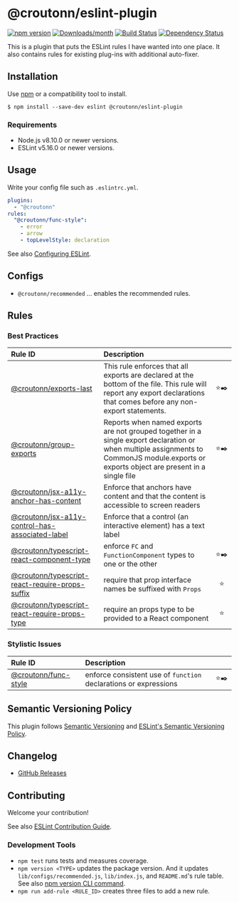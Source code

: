 # @croutonn/eslint-plugin

[![npm version](https://img.shields.io/npm/v/@croutonn/eslint-plugin.svg)](https://www.npmjs.com/package/@croutonn/eslint-plugin)
[![Downloads/month](https://img.shields.io/npm/dm/@croutonn/eslint-plugin.svg)](http://www.npmtrends.com/@croutonn/eslint-plugin)
[![Build Status](https://travis-ci.org/croutonn/eslint-plugin.svg?branch=main)](https://travis-ci.org/croutonn/eslint-plugin)
[![Dependency Status](https://david-dm.org/croutonn/eslint-plugin.svg)](https://david-dm.org/croutonn/eslint-plugin)

This is a plugin that puts the ESLint rules I have wanted into one place.
It also contains rules for existing plug-ins with additional auto-fixer.

## Installation

Use [npm](https://www.npmjs.com/) or a compatibility tool to install.

```
$ npm install --save-dev eslint @croutonn/eslint-plugin
```

### Requirements

- Node.js v8.10.0 or newer versions.
- ESLint v5.16.0 or newer versions.

## Usage

Write your config file such as `.eslintrc.yml`.

```yml
plugins:
  - "@croutonn"
rules:
  "@croutonn/func-style":
    - error
    - arrow
    - topLevelStyle: declaration
```

See also [Configuring ESLint](https://eslint.org/docs/user-guide/configuring).

## Configs

- `@croutonn/recommended` ... enables the recommended rules.

## Rules

<!--RULE_TABLE_BEGIN-->

### Best Practices

| Rule ID                                                                                                  | Description                                                                                                                                                                               |       |
| :------------------------------------------------------------------------------------------------------- | :---------------------------------------------------------------------------------------------------------------------------------------------------------------------------------------- | :---: |
| [@croutonn/exports-last](./docs/rules/exports-last.md)                                                   | This rule enforces that all exports are declared at the bottom of the file. This rule will report any export declarations that comes before any non-export statements.                    | ⭐️✒️ |
| [@croutonn/group-exports](./docs/rules/group-exports.md)                                                 | Reports when named exports are not grouped together in a single export declaration or when multiple assignments to CommonJS module.exports or exports object are present in a single file | ⭐️✒️ |
| [@croutonn/jsx-a11y-anchor-has-content](./docs/rules/jsx-a11y-anchor-has-content.md)                     | Enforce that anchors have content and that the content is accessible to screen readers                                                                                                    |       |
| [@croutonn/jsx-a11y-control-has-associated-label](./docs/rules/jsx-a11y-control-has-associated-label.md) | Enforce that a control (an interactive element) has a text label                                                                                                                          |       |
| [@croutonn/typescript-react-component-type](./docs/rules/typescript-react-component-type.md)             | enforce `FC` and `FunctionComponent` types to one or the other                                                                                                                            | ⭐️✒️ |
| [@croutonn/typescript-react-require-props-suffix](./docs/rules/typescript-react-require-props-suffix.md) | require that prop interface names be suffixed with `Props`                                                                                                                                |  ⭐️  |
| [@croutonn/typescript-react-require-props-type](./docs/rules/typescript-react-require-props-type.md)     | require an props type to be provided to a React component                                                                                                                                 |  ⭐️  |

### Stylistic Issues

| Rule ID                                            | Description                                                      |       |
| :------------------------------------------------- | :--------------------------------------------------------------- | :---: |
| [@croutonn/func-style](./docs/rules/func-style.md) | enforce consistent use of `function` declarations or expressions | ⭐️✒️ |

<!--RULE_TABLE_END-->

## Semantic Versioning Policy

This plugin follows [Semantic Versioning](http://semver.org/) and [ESLint's Semantic Versioning Policy](https://github.com/eslint/eslint#semantic-versioning-policy).

## Changelog

- [GitHub Releases](https://github.com/croutonn/eslint-plugin/releases)

## Contributing

Welcome your contribution!

See also [ESLint Contribution Guide](https://eslint.org/docs/developer-guide/contributing/).

### Development Tools

- `npm test` runs tests and measures coverage.
- `npm version <TYPE>` updates the package version. And it updates `lib/configs/recommended.js`, `lib/index.js`, and `README.md`'s rule table. See also [npm version CLI command](https://docs.npmjs.com/cli/version).
- `npm run add-rule <RULE_ID>` creates three files to add a new rule.
